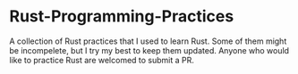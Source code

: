 # Rust-Programming-Practices

A collection of Rust practices that I used to learn Rust. Some of them might be incompelete, but I try my best to keep them updated. Anyone who would like to practice Rust are welcomed to submit a PR.